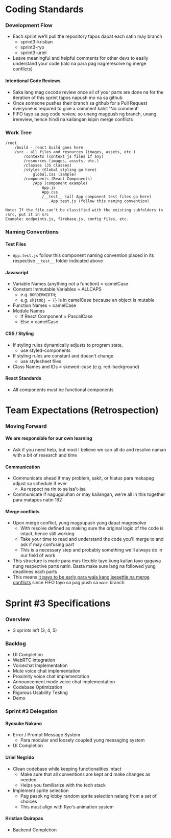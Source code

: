 # Coding Standards


### Development Flow

- Each sprint we'll pull the repository tapos dapat each satin may branch
	- sprint3-kristian
	- sprint3-ryo
	- sprint3-uriel
- Leave meaningful and helpful comments for other devs to easily understand your code (lalo na para pag nagreresolve ng merge conflicts)

#### Intentional Code Reviews
- Saka lang mag cocode review once all of your parts are done na for the iteration of this sprint tapos napush mo na sa github
- Once someone pushes their branch sa github for a Pull Request everyone is required to give a comment kahit 'No comment'
- FIFO tayo sa pag code review, so unang magpush ng branch, unang irereview, hence hindi na kailangan isipin merge conflicts

### Work Tree

```
/root
	/build - react build goes here
	/src - all files and resources (images, assets, etc.)
		/contexts (context js files if any)
		/resources (images, assets, etc.)
		/classes (JS classes)
		/styles (Global styling go here)
			global.css (sample)
		/components (React Components)
			/App (component example)
				App.js
				App.css
				/__test__ (all App component test files go here)
					App.test.js (follow this naming convention)

Note: If the file can't be classified with the existing subfolders in /src, put it in src
Example: endpoints.js, firebase.js, config files, etc.
```


### Naming Conventions

#### Test Files
- `App.test.js` follow this component naming convention placed in its respective `__test__` folder indicated above

#### Javascript

- Variable Names (anything not a function) = camelCase
- Constant Immutable Variables = ALLCAPS
	- e.g. `BORDERWIDTH`;
	- e.g. `shitObj = {}` is in camelCase because an object is mutable
- Function Names = camelCase
- Module Names
	- If React Component = PascalCase
	- Else = camelCase

#### CSS / Styling

- If styling rules dynamically adjusts to program state,
	- use styled-components
- If styling rules are constant and doesn't change
	- use stylesheet files
- Class Names and IDs = skewed-case (e.g. red-background)


#### React Standards

- All components must be functional components


# Team Expectations (Retrospection)

### Moving Forward

#### We are responsible for our own learning
- Ask if you need help, but most I believe we can all do and resolve naman with a bit of research and time

#### Communication
- Communicate ahead if may problem, sakit, or hiatus para makapag adjust sa schedule if ever
	- As respect na rin to sa isa't-isa
- Communicate if naguguluhan or may kailangan, we're all in this together para matapos natin 192

#### Merge conflicts
- Upon merge conflict, yung magpupush yung dapat magresolve
	- With resolve defined as making sure the original logic of the code is intact, hence still working
	- Take your time to read and understand the code you'll merge to and ask if may confusing part
	- This is a necessary step and probably something we'll always do in our field of work
- This structure is made para mas flexible tayo kung kailan tayo gagawa nung respective parts natin. Basta make sure lang na followed yung deadlines each parts
- This means <u>it pays to be early para wala kang isesettle na merge conflicts</u> since FIFO tayo sa pag push sa `main` branch





# Sprint #3 Specifications
### Overview
- 3 sprints left (3, 4, 5)

### Backlog
- UI Completion
- WebRTC integration
- Voicechat Implementation
- Mute voice chat implementation
- Proximity voice chat implementation
- Announcement mode voice chat implementation
- Codebase Optimization
- Rigorous Usability Testing
- Demo

### Sprint #3 Delegation

#### Ryosuke Nakano
- Error / Prompt Message System
	- Para modular and loosely coupled yung messaging system
- UI Completion
#### Uriel Negrido
- Clean codebase while keeping functionalities intact
	- Make sure that all conventions are kept and make changes as needed
	- Helps you familiarize with the tech stack
- Implement sprite selection
	- Pag pasok ng lobby random sprite selection nalang from a set of choices
	- This must align with Ryo's animation system
#### Kristian Quirapas
- Backend Completion
